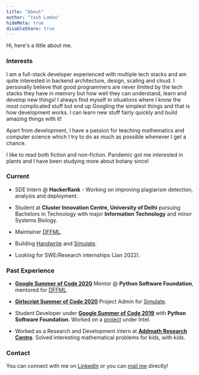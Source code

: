 ```yaml
---
title: "About"
author: "Yash Lamba"
hideMeta: true
disableShare: true
---
```


Hi, here's a little about me.

### Interests

I am a full-stack developer experienced with multiple tech stacks and am quite interested in backend architecture, design, scaling and cloud. I personally believe that good programmers
are never limited by the tech stacks they have in memory but how well they can understand, learn and develop new things! I always find myself in situations where I know the most complicated stuff but end up Googling the simplest things and that is how development works. I can learn new stuff fairly quickly and build amazing things with it!

Apart from development, I have a passion for teaching mathematics and computer science which I try to do as much as possible whenever I get a chance.

I like to read both fiction and non-fiction. Pandemic got me interested in plants and I have been studying more about botany since!

### Current

-   SDE Intern @ **HackerRank** - Working on improving plagiarism detection, analysis and deployment.

-   Student at **Cluster Innovation Centre, University of Delhi** pursuing Bachelors in Technology with major **Information Technology** and minor Systems Biology.

-   Maintainer [DFFML](https://intel.github.io/dffml).

-   Building [Handwrite](https://github.com/cod-ed/handwrite) and [Simulate](https://github.com/cod-ed/simulate).

-   Looking for SWE/Research internships (Jan 2022).

### Past Experience

-   [**Google Summer of Code 2020**](https://summerofcode.withgoogle.com/) Mentor @ **Python Software Foundation**, mentored for [DFFML](https://intel.github.io/dffml).

-   [**Girlscript Summer of Code 2020**](https://www.gssoc.tech/projects.html) Project Admin for [Simulate](https://cod-ed.github.io/simulate).

-   Student Developer under [**Google Summer of Code 2019**](https://summerofcode.withgoogle.com/) with **Python Software Foundation**. Worked on a [project](https://summerofcode.withgoogle.com/archive/2019/projects/5429236515471360/) under Intel.

-   Worked as a Research and Development intern at [**Addmath Research Centre**](http://arcmath.in/). Solved interesting mathematical problems for kids, with kids.

### Contact

You can connect with me on [LinkedIn](https://linkedin.com/in/yl1) or you can [mail me](mailto:contact@yashlamba.com) directly!
